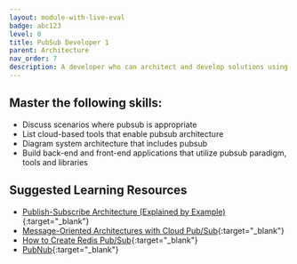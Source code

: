 ```yaml
---
layout: module-with-live-eval
badge: abc123
level: 0
title: PubSub Developer 1
parent: Architecture
nav_order: 7
description: A developer who can architect and develop solutions using the pub sub architectural paradigm.
---
```

## Master the following skills:

- Discuss scenarios where pubsub is appropriate
- List cloud-based tools that enable pubsub architecture
- Diagram system architecture that includes pubsub
- Build back-end and front-end applications that utilize pubsub paradigm, tools and libraries

## Suggested Learning Resources

- [Publish-Subscribe Architecture (Explained by Example)](https://www.youtube.com/watch?v=O1PgqUqZKTA){:target="\_blank"}
- [Message-Oriented Architectures with Cloud Pub/Sub](https://www.coursera.org/lecture/gcp-big-data-ml-fundamentals/message-oriented-architectures-with-cloud-pub-sub-gSSzv){:target="\_blank"}
- [How to Create Redis Pub/Sub](https://medium.com/@saurabh.singh0829/redis-pub-sub-implementation-f3208e4625c7){:target="\_blank"}
- [PubNub](https://www.pubnub.com/){:target="\_blank"}

